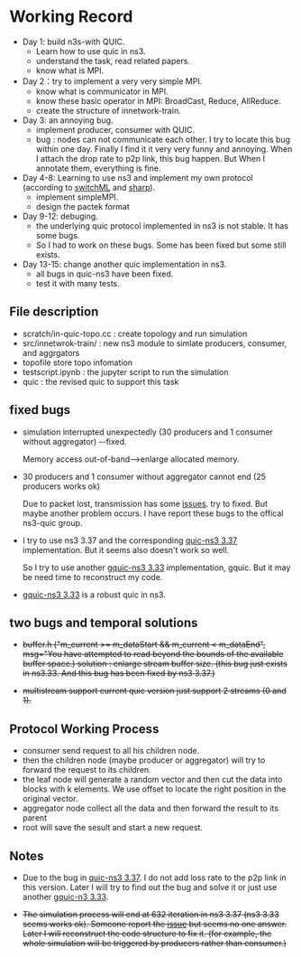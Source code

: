 # Working Record
- Day 1: build n3s-with QUIC. 
    - Learn how to use quic in ns3.
    - understand the task, read related papers.
    - know what is MPI.
- Day 2：try to implement a very very simple MPI.
    - know what is communicator in MPI.
    - know these basic operator in MPI: BroadCast, Reduce, AllReduce.
    - create the structure of innetwork-train.
- Day 3: an annoying bug.
    - implement producer, consumer with QUIC.
    - bug : nodes can not communicate each other.
      I try to locate this bug within one day. Finally I find it it very very funny and annoying. 
      When I attach the drop rate to p2p link, this bug happen. But When I annotate them, everything is fine. 
- Day 4-8: Learning to use ns3 and implement my own protocol (according to [switchML](https://www.usenix.org/system/files/nsdi21-sapio.pdf) and [sharp](https://network.nvidia.com/related-docs/solutions/hpc/paperieee_copyright.pdf)).
    - implement simpleMPI.
    - design the pactek format
- Day 9-12: debuging. 
    - the underlying quic protocol implemented in ns3 is not stable. It has some bugs.
    - So I had to work on these bugs. Some has been fixed but some still exists.
- Day 13-15: change another quic implementation in ns3.
    - all bugs in quic-ns3 have been fixed.
    - test it with many tests. 

## File description
- scratch/in-quic-topo.cc : create topology and run simulation
- src/innetwrok-train/ : new ns3 module to simlate producers, consumer, and aggrgators
- topofile store topo infomation
- testscript.ipynb : the jupyter script to run the simulation
- quic : the revised quic to support this task

## fixed bugs
- simulation interrupted unexpectedly (30 producers and 1 consumer without aggregator) --fixed.

  Memory access out-of-band-->enlarge allocated memory.
  
- 30 producers and 1 consumer without aggregator cannot end (25 producers works ok)

  Due to packet lost, transmission has some [issues](https://github.com/signetlabdei/quic-ns-3/issues/41). try to fixed.
  But maybe another problem occurs. I have report these bugs to the offical ns3-quic group.
 
- I try to use ns3 3.37 and the corresponding [quic-ns3 3.37](https://github.com/signetlabdei/quic) implementation. But it seems also doesn't work so well.

   So I try to use another [gquic-ns3 3.33](https://github.com/SoonyangZhang/quic-on-ns3) implementation, gquic. But it may be need time to reconstruct my code.

- [gquic-ns3 3.33](https://github.com/SoonyangZhang/quic-on-ns3) is a robust quic in ns3.


## two bugs and temporal solutions
- ~~buffer.h ("m_current >= m_dataStart && m_current < m_dataEnd", msg="You have attempted to read beyond the bounds of the available buffer space.)
  solution : enlarge stream buffer size. (this bug just exists in ns3.33. And this bug has been fixed by ns3 3.37.)~~

- ~~multistream support 
  current quic version just support 2 streams (0 and 1).~~

## Protocol Working Process
- consumer send request to all his children node.
- then the children node (maybe producer or aggregator) will try to forward the request to its children.
- the leaf node will generate a random vector and then cut the data into blocks with k elements. We use offset to locate the right position in the original vector.
- aggregator node collect all the data and then forward the result to its parent 
- root will save the sesult and start a new request.

## Notes
- Due to the bug in [quic-ns3 3.37](https://github.com/signetlabdei/quic). I do not add loss rate to the p2p link in this version. Later I will try to find out the bug and solve it or just use another [gquic-n3 3.33](https://github.com/SoonyangZhang/quic-on-ns3).

- ~~The simulation process will end at 632 iteration in ns3 3.37 (ns3 3.33 seems works ok). Someone report the [issue](https://github.com/signetlabdei/quic-ns-3/issues/20) but seems no one answer. Later I will reconstruct the code structure to fix it. (for example, the whole simulation will be triggered by producers rather than consumer.)~~
